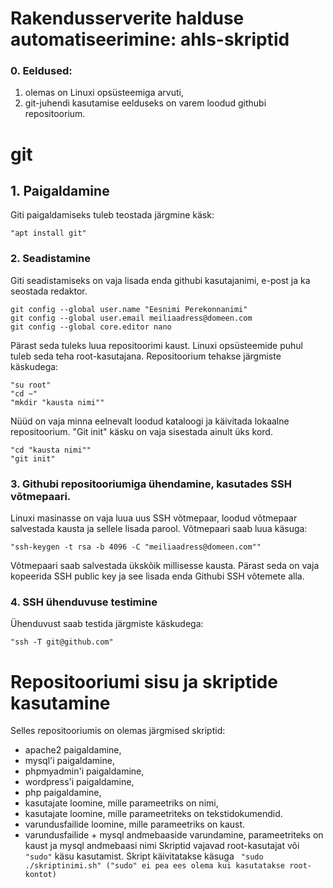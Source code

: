 # Rakendusserverite halduse automatiseerimine: ahls-skriptid

### 0. Eeldused:
1. olemas on Linuxi opsüsteemiga arvuti,
2. git-juhendi kasutamise eelduseks on varem loodud githubi repositoorium.

# git
## 1. Paigaldamine
Giti paigaldamiseks tuleb teostada järgmine käsk:
```
"apt install git"
```
### 2. Seadistamine
Giti seadistamiseks on vaja lisada enda githubi kasutajanimi, e-post ja ka seostada redaktor.

```
git config --global user.name "Eesnimi Perekonnanimi"
git config --global user.email meiliaadress@domeen.com
git config --global core.editor nano
```
Pärast seda tuleks luua repositoorimi kaust. Linuxi opsüsteemide puhul tuleb seda teha root-kasutajana. Repositoorium tehakse järgmiste käskudega:
```
"su root"
"cd ~"
"mkdir "kausta nimi""

```

Nüüd on vaja minna eelnevalt loodud kataloogi ja käivitada lokaalne repositoorium. "Git init" käsku on vaja sisestada ainult üks kord.
```
"cd "kausta nimi""
"git init"
```

### 3. Githubi repositooriumiga ühendamine, kasutades SSH võtmepaari.
Linuxi masinasse on vaja luua uus SSH võtmepaar, loodud võtmepaar salvestada kausta ja sellele lisada parool. Võtmepaari saab luua käsuga:
 ```
 "ssh-keygen -t rsa -b 4096 -C "meiliaadress@domeen.com""
 ```
Võtmepaari saab salvestada ükskõik millisesse kausta.
Pärast seda on vaja kopeerida SSH public key ja see lisada enda Githubi SSH võtemete alla.
### 4. SSH ühenduvuse testimine
Ühenduvust saab testida järgmiste käskudega: 
```
"ssh -T git@github.com"
```
# Repositooriumi sisu ja skriptide kasutamine
Selles repositooriumis on olemas järgmised skriptid:
- apache2 paigaldamine,
- mysql'i paigaldamine,
- phpmyadmin'i paigaldamine,
- wordpress'i paigaldamine,
- php paigaldamine,
- kasutajate loomine, mille parameetriks on nimi,
- kasutajate loomine, mille parameetriteks on tekstidokumendid.
- varundusfailide loomine, mille parameetriks on kaust.
- varundusfailide + mysql andmebaaside varundamine, parameetriteks on kaust ja mysql andmebaasi nimi
Skriptid vajavad root-kasutajat või ``` "sudo" ``` käsu kasutamist. Skript käivitatakse käsuga
``` "sudo ./skriptinimi.sh" ("sudo" ei pea ees olema kui kasutatakse root-kontot)```
